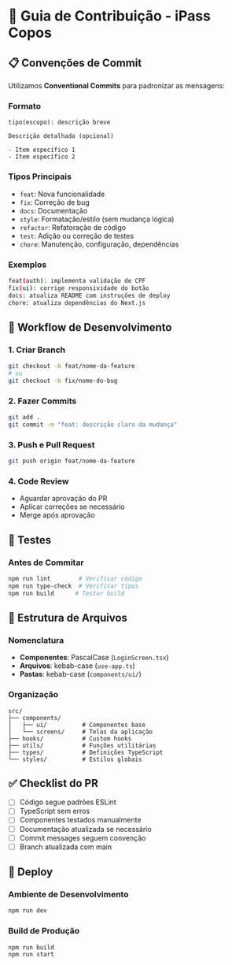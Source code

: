 # 🤝 Guia de Contribuição - iPass Copos

## 📋 Convenções de Commit

Utilizamos **Conventional Commits** para padronizar as mensagens:

### Formato
```
tipo(escopo): descrição breve

Descrição detalhada (opcional)

- Item específico 1
- Item específico 2
```

### Tipos Principais
- `feat`: Nova funcionalidade
- `fix`: Correção de bug
- `docs`: Documentação
- `style`: Formatação/estilo (sem mudança lógica)
- `refactor`: Refatoração de código
- `test`: Adição ou correção de testes
- `chore`: Manutenção, configuração, dependências

### Exemplos
```bash
feat(auth): implementa validação de CPF
fix(ui): corrige responsividade do botão
docs: atualiza README com instruções de deploy
chore: atualiza dependências do Next.js
```

## 🔄 Workflow de Desenvolvimento

### 1. Criar Branch
```bash
git checkout -b feat/nome-da-feature
# ou
git checkout -b fix/nome-do-bug
```

### 2. Fazer Commits
```bash
git add .
git commit -m "feat: descrição clara da mudança"
```

### 3. Push e Pull Request
```bash
git push origin feat/nome-da-feature
```

### 4. Code Review
- Aguardar aprovação do PR
- Aplicar correções se necessário
- Merge após aprovação

## 🧪 Testes

### Antes de Commitar
```bash
npm run lint        # Verificar código
npm run type-check  # Verificar tipos
npm run build      # Testar build
```

## 📁 Estrutura de Arquivos

### Nomenclatura
- **Componentes**: PascalCase (`LoginScreen.tsx`)
- **Arquivos**: kebab-case (`use-app.ts`)
- **Pastas**: kebab-case (`components/ui/`)

### Organização
```
src/
├── components/
│   ├── ui/          # Componentes base
│   └── screens/     # Telas da aplicação
├── hooks/           # Custom hooks
├── utils/           # Funções utilitárias
├── types/           # Definições TypeScript
└── styles/          # Estilos globais
```

## ✅ Checklist do PR

- [ ] Código segue padrões ESLint
- [ ] TypeScript sem erros
- [ ] Componentes testados manualmente
- [ ] Documentação atualizada se necessário
- [ ] Commit messages seguem convenção
- [ ] Branch atualizada com main

## 🚀 Deploy

### Ambiente de Desenvolvimento
```bash
npm run dev
```

### Build de Produção
```bash
npm run build
npm run start
``` 